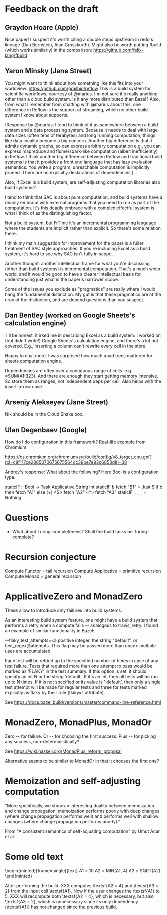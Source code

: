 # Feedback on the draft

## Graydon Hoare (Apple)

Nice paper! I suspect it's worth citing a couple steps upstream in redo's
lineage (Dan Bernstein, Alan Grosskurth). Might also be worth putting fbuild
(which works similarly) in the comparison: https://github.com/felix-lang/fbuild

## Yaron Minsky (Jane Street)

You might want to think about how something like this fits into your worldview:
https://github.com/grailbio/reflow
This is a build system for scientific workflows, courtesy of @marius.
I'm not sure it's really anything other than a cloud build system. Is it any
more distributed than Bazel? Also, from what I remember from chatting with
@marius about this, one difference in Reflow is the support of streaming, which
no other build system I know about supports.

(Response by @marius: I tend to think of it as somewhere between a build system
and a data processing system. Because it needs to deal with large data sizes
(often tens of terabytes) and long running computation, things like data
locality become a big concern. Another big difference is that it admits dynamic
graphs, so can express arbitrary computation e.g., you can express mapreduce and
flume/spark-like computation (albeit inefficiently) in Reflow. I think another
big difference between Reflow and traditional build systems is that it provides
a front end language that has lazy evaluation semantics. You write a program,
unreachable computation is implicitly pruned. There are no explicitly
declarations of dependencies.)

Also, if Excel is a build system, are self-adjusting computation libraries also
build systems?

I tend to think that SAC is about pure computation, and build systems have a
deadly embrace with external programs that you need to run as part of the
computation. It's this deadly embrace with a complex effectful system is what I
think of as the distinguishing factor.

Not a build system, but FrTime it's an incremental programming language where
the students are implicit rather than explicit. So there's some relation there.

I think my main suggestion for improvement for the paper is a fuller treatment
of SAC style approaches. If you're including Excel as a build system, it's hard
to see why SAC isn't fully in scope.

Another thought: another intellectual frame for what you're discussing (other
than build systems) is incremental computation. That's a much wider world, and
it would be good to have a clearer intellectual basis for understanding just
what is the paper's narrower scope.

Some of the issues you exclude as "pragmatics" are really where I would hang the
fundamental distinction. My gut is that these pragmatics are at the crux of the
distinction, and are depend questions than you suspect.

## Dan Bentley (worked on Google Sheets's calculation engine)
‏
I'll be honest, it irked me in describing Excel as a build system. I worked on
(but didn't write!) Google Sheets's calculation engine, and there's a lot not
covered. E.g., inserting a column can't rewrite every cell in the store.

Happy to chat more. I was surprised how much quad trees mattered for sheets
computation engine.

Dependencies are often over a contiguous range of cells. e.g. =SUM(A1:B23).
And there are enough they start getting memory intensive. So store them as
ranges, not independent deps per cell. Also helps with the insert-a-row case.

## Arseniy Alekseyev (Jane Street)

Nix should be in the Cloud Shake box.

## Ulan Degenbaev (Google)

How do I do configuration in this framework? Real-life example from Chromium:

https://cs.chromium.org/chromium/src/build/config/v8_target_cpu.gni?rcl=c8f117ce2885070675675564dc39be7e92c6853d&l=38

Andrey's response: What about the following? Here Bool is a configuration type.

staticIF :: Bool -> Task Applicative String Int
staticIF b fetch "B1" = Just $ if b then fetch "A1"
                                    else (+) <$> fetch "A2" <*> fetch "A3"
staticIF _ _     _    = Nothing

# Questions

* What about Turing-completeness? Shall the build tasks be Turing-complete?

# Recursion conjecture

Compute Functor = tail recursion
Compute Applicative = primitive recursion
Compute Monad = general recursion

# ApplicativeZero and MonadZero

These allow to introduce only failures into build systems.

As an interesting build system feature, one might have a build system that
performs a retry when a compute fails -- analogous to travis_retry. I found
an example of similar functionality in Bazel:

--flaky_test_attempts=<a positive integer, the string "default", or
test_regex@attempts. This flag may be passed more than once> multiple uses are
accumulated

Each test will be retried up to the specified number of times in case of any
test failure. Tests that required more than one attempt to pass would be marked
as 'FLAKY' in the test summary. If this option is set, it should specify an int
N or the string 'default'. If it's an int, then all tests will be run up to N
times. If it is not specified or its value is ' default', then only a single
test attempt will be made for regular tests and three for tests marked
explicitly as flaky by their rule (flaky=1 attribute).

See https://docs.bazel.build/versions/master/command-line-reference.html

# MonadZero, MonadPlus, MonadOr

Zero -- for failure.
Or -- for choosing the first success.
Plus -- for picking any success, non-deterministically?

See https://wiki.haskell.org/MonadPlus_reform_proposal

Alternative seems to be similar to MonadOr in that it chooses the first one?

# Memoization and self-adjusting computation

"More specifically, we show an interesting duality between memoization and
change propagation: memoization performs poorly with deep changes (where
change propagation performs well) and performs well with shallow changes
(where change propagation performs poorly)."

From "A consistent semantics of self-adjusting computation" by Umut Acar et al.

# Some old text

\begin{minted}[frame=single]{text}
A1 = 10
A2 = MIN(A1, 4)
A3 = SQRT(A2)
\end{minted}

After performing the build, XXX computes \textsf{A2 = 4} and \textsf{A3 = 2}
from the input cell \textsf{A1}. Now if the user changes the \textsf{A1} to 5,
XXX will recompute both \textsf{A2 = 4}, which is necessary, but also
\textsf{A3 = 2}, which is unnecessary since its only dependency (\textsf{A1})
has not changed since the previous build.
